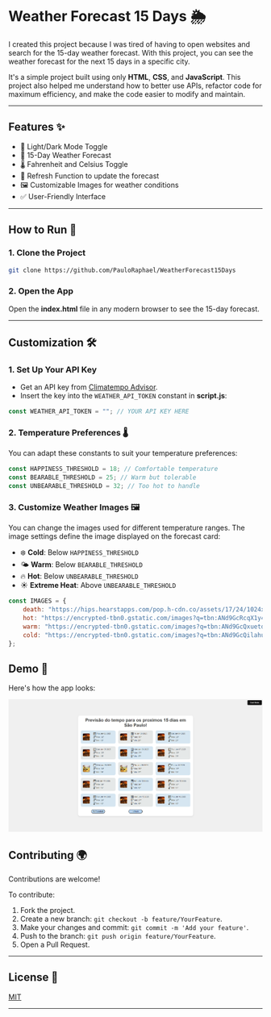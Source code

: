 # Weather Forecast 15 Days 🌦️

I created this project because I was tired of having to open websites and search for the 15-day weather forecast. With this project, you can see the weather forecast for the next 15 days in a specific city.  

It's a simple project built using only **HTML**, **CSS**, and **JavaScript**. This project also helped me understand how to better use APIs, refactor code for maximum efficiency, and make the code easier to modify and maintain.

---

## Features ✨
- 🌙 Light/Dark Mode Toggle
- 📆 15-Day Weather Forecast
- 🌡️ Fahrenheit and Celsius Toggle
- 🔄 Refresh Function to update the forecast
- 🖼️ Customizable Images for weather conditions
- ✅ User-Friendly Interface

---

## How to Run 🚀

### 1. Clone the Project  
```bash
git clone https://github.com/PauloRaphael/WeatherForecast15Days
```

### 2. Open the App  
Open the **index.html** file in any modern browser to see the 15-day forecast.

---

## Customization 🛠️

### 1. Set Up Your API Key  
- Get an API key from [Climatempo Advisor](https://advisor.climatempo.com.br).  
- Insert the key into the `WEATHER_API_TOKEN` constant in **script.js**:  

```javascript
const WEATHER_API_TOKEN = ""; // YOUR API KEY HERE
```

### 2. Temperature Preferences 🌡️  
You can adapt these constants to suit your temperature preferences:  

```javascript
const HAPPINESS_THRESHOLD = 18; // Comfortable temperature
const BEARABLE_THRESHOLD = 25; // Warm but tolerable
const UNBEARABLE_THRESHOLD = 32; // Too hot to handle
```

### 3. Customize Weather Images 🖼️  
You can change the images used for different temperature ranges. The image settings define the image displayed on the forecast card:  

- ❄️ **Cold**: Below `HAPPINESS_THRESHOLD`  
- 🌤️ **Warm**: Below `BEARABLE_THRESHOLD`  
- 🔥 **Hot**: Below `UNBEARABLE_THRESHOLD`  
- ☀️ **Extreme Heat**: Above `UNBEARABLE_THRESHOLD`  

```javascript
const IMAGES = {
    death: "https://hips.hearstapps.com/pop.h-cdn.co/assets/17/24/1024x1024/square-1497634598-eithe-981211-big.gif?resize=980:*",
    hot: "https://encrypted-tbn0.gstatic.com/images?q=tbn:ANd9GcRcqX1y4reo4wVEMfu53871t0Sv7v-vb9A31Q&s",
    warm: "https://encrypted-tbn0.gstatic.com/images?q=tbn:ANd9GcQxuetdRDiY-masFfSqJ6LNP9Qs-aoSOEO80w&s",
    cold: "https://encrypted-tbn0.gstatic.com/images?q=tbn:ANd9GcQilahueN_sF9N0AOquT4rFL1o_qcsttwB3Gg&s"
};
```

## Demo 🎥

Here's how the app looks:

![Screenshot of the Weather Forecast app interface showing a 15-day forecast in both Celsius and Fahrenheit.](https://github.com/PauloRaphael/WeatherForecast15Days/blob/master/Images/WeatherForecast15DaysDemo.png?raw=true)

## Contributing 🌍  
Contributions are welcome!  

To contribute:  
1. Fork the project.  
2. Create a new branch: `git checkout -b feature/YourFeature`.  
3. Make your changes and commit: `git commit -m 'Add your feature'`.  
4. Push to the branch: `git push origin feature/YourFeature`.  
5. Open a Pull Request.  

---

## License 📜

[MIT](https://choosealicense.com/licenses/mit/)

---
